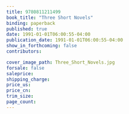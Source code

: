```yaml
---
title: 9780811211499
book_title: "Three Short Novels"
binding: paperback
published: true
date: 1991-01-01T06:00:55-04:00
publication_date: 1991-01-01T06:00:55-04:00
show_in_forthcoming: false
contributors:

cover_image_path: Three_Short_Novels.jpg
forsale: false
saleprice:
shipping_charge:
price_us:
price_cn:
trim_size:
page_count:
---
```


